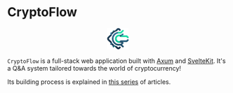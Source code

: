 # CryptoFlow

<p align="center">
  <img src="logo.png" height=50 width=50 />
</p>

`CryptoFlow` is a full-stack web application built with [Axum][0] and [SvelteKit][1]. It's a Q&A system tailored towards the world of cryptocurrency!

Its building process is explained in [this series][2] of articles.

[0]: https://github.com/tokio-rs/axum "Ergonomic and modular web framework built with Tokio, Tower, and Hyper"
[1]: https://kit.svelte.dev/ "web development, streamlined"
[2]: https://dev.to/sirneij/series/25950 "CryptoFlow: Building a secure and scalable system with Axum and SvelteKit Series"
